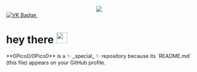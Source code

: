 
<div id="header" align="center">
  <img src=https://media.giphy.com/media/eFvs5iE6a6ntVIRaEN/giphy.gif>
</div>
 <a href="https://vk.com/08lipton_08">
 <img src="https://img.shields.io/badge/VK-blue?style=for-the-badge&logo=VK&logoColor=white" alt="VK Badge"/>
  </a>
</div>
<img src="https://komarev.com/ghpvc/?username=0Pico0-github-username&style=flat-square&color=blue" alt=""/>
<h1>
  hey there
  <img src="https://media.giphy.com/media/hvRJCLFzcasrR4ia7z/giphy.gif" width="30px"/>
</h1>
**0Pico0/0Pico0** is a ✨ _special_ ✨ repository because its `README.md` (this file) appears on your GitHub profile.
